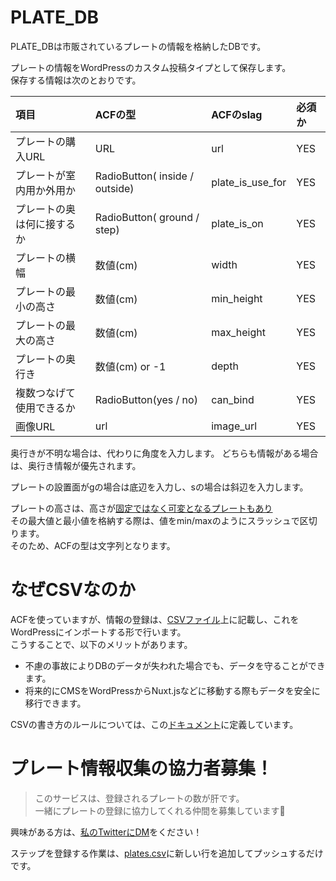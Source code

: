 # PLATE_DB
PLATE_DBは市販されているプレートの情報を格納したDBです。

プレートの情報をWordPressのカスタム投稿タイプとして保存します。<br>
保存する情報は次のとおりです。

|項目|ACFの型|ACFのslag|必須か|
|:-|:-|:-|:-|
|プレートの購入URL|URL|url|YES|
|プレートが室内用か外用か|RadioButton( inside / outside)|plate_is_use_for|YES|
|プレートの奥は何に接するか|RadioButton( ground / step)|plate_is_on|YES|
|プレートの横幅|数値(cm)|width|YES|
|プレートの最小の高さ|数値(cm)|min_height|YES|
|プレートの最大の高さ|数値(cm)|max_height|YES|
|プレートの奥行き|数値(cm) or -1|depth|YES|
|複数つなげて使用できるか|RadioButton(yes / no)|can_bind|YES|
|画像URL|url|image_url|YES|

奥行きが不明な場合は、代わりに角度を入力します。
どちらも情報がある場合は、奥行き情報が優先されます。

プレートの設置面がgの場合は底辺を入力し、sの場合は斜辺を入力します。

プレートの高さは、高さが[固定ではなく可変となるプレートもあり](https://www.monotaro.com/g/01144824/)<br>
その最大値と最小値を格納する際は、値をmin/maxのようにスラッシュで区切ります。<br>
そのため、ACFの型は文字列となります。

# なぜCSVなのか

ACFを使っていますが、情報の登録は、[CSVファイル](/Code/PLATE_DB/plates.csv)上に記載し、これをWordPressにインポートする形で行います。<br>
こうすることで、以下のメリットがあります。

- 不慮の事故によりDBのデータが失われた場合でも、データを守ることができます。
- 将来的にCMSをWordPressからNuxt.jsなどに移動する際もデータを安全に移行できます。

CSVの書き方のルールについては、この[ドキュメント](/Docs/PLATE_DB/CSV_rule.md)に定義しています。

# プレート情報収集の協力者募集！

>このサービスは、登録されるプレートの数が肝です。<br>
一緒にプレートの登録に協力してくれる仲間を募集しています🎉

興味がある方は、[私のTwitterにDM](https://twitter.com/nlavp)をください！

ステップを登録する作業は、[plates.csv](/Code/PLATE_DB/plates.csv)に新しい行を追加してプッシュするだけです。